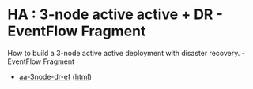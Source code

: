 # HA : 3-node active active + DR - EventFlow Fragment

How to build a 3-node active active deployment with disaster recovery. - EventFlow Fragment

* [aa-3node-dr-ef](src/site/markdown/index.md) ([html](https://TIBCOSoftware/github.io/tibco-streaming-samples/10.4.0/highavailability/aa-3node-dr/aa-3node-dr-ef/))
